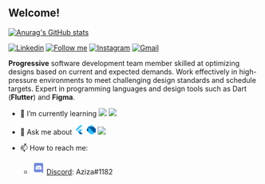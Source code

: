 ## Welcome!
<!-- [![Omid Nikrah StackOverflow](https://github-readme-stackoverflow.vercel.app/?userID=3434970)](https://stackoverflow.com/users/3434970/shady-aziza)<img src="https://cr-ss-service.azurewebsites.net/api/ScreenShot?widget=summary&username=shadyaziza&badges=2&show-avatar=false&width:80"/>
<!-- [![Anurag's GitHub stats](https://github-readme-stats.vercel.app/api?username=shadyaziza)](https://github.com/anuraghazra/github-readme-stats) --> 

[![Anurag's GitHub stats](https://github-readme-stats.vercel.app/api?username=shadyaziza&count_private=true&hide=stars,prs,issues,contribs)](https://github.com/anuraghazra/github-readme-stats)

[![Linkedin](https://img.shields.io/badge/-LinkedIn-blue?style=flat&logo=Linkedin&logoColor=white)](https://www.linkedin.com/in/shadyaziza)
[<img src="https://img.shields.io/github/followers/shadyaziza?label=follow&style=social" height="22" title="Follow me" />](https://github.com/shadyaziza) 
[![Instagram](https://img.shields.io/badge/-Instagram-c13584?style=flat&labelColor=c13584&logo=instagram&logoColor=white)](https://www.instagram.com/shadyaziza)
[![Gmail](https://img.shields.io/badge/-Gmail-c14438?style=flat&logo=Gmail&logoColor=white)](mailto:shadyaziza@gmail.com)


__Progressive__ software development team member skilled at optimizing designs based on current
and expected demands. Work effectively in high-pressure environments to meet challenging design
standards and schedule targets. Expert in programming languages and design tools such as Dart (__Flutter__)
and __Figma__.



- 🌱 I’m currently learning <img height="20" src="https://golang.org/lib/godoc/images/go-logo-blue.svg"></code>
<img height="20" src="https://graphql.org/img/logo.svg"></code>


- 💬 Ask me about 
  <img height="20" src="https://raw.githubusercontent.com/github/explore/80688e429a7d4ef2fca1e82350fe8e3517d3494d/topics/flutter/flutter.png"></code>
  <img height="20" src="https://raw.githubusercontent.com/github/explore/80688e429a7d4ef2fca1e82350fe8e3517d3494d/topics/dart/dart.png"></code>
  <img height="20" src="https://upload.wikimedia.org/wikipedia/commons/thumb/3/33/Figma-logo.svg/400px-Figma-logo.svg.png"></code>

- 📫 How to reach me: 
   - <a><img height="25" src="https://raw.githubusercontent.com/github/explore/80688e429a7d4ef2fca1e82350fe8e3517d3494d/topics/discord/discord.png"> [Discord](https://discord.com/): Aziza#1182 </a>




